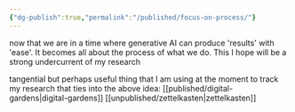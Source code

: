 ```yaml
---
{"dg-publish":true,"permalink":"/published/focus-on-process/"}
---
```


now that we are in a time where generative AI can produce 'results' with 'ease'. It becomes all about the process of what we do. This I hope will be a strong undercurrent of my research 

tangential but perhaps useful thing that I am using at the moment to track my research that ties into the above idea:
[[published/digital-gardens\|digital-gardens]]
[[unpublished/zettelkasten\|zettelkasten]]